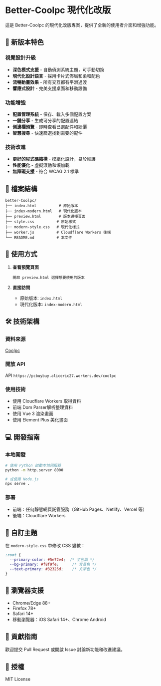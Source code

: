 # Better-Coolpc 現代化改版

這是 Better-Coolpc 的現代化改版專案，提供了全新的使用者介面和增強功能。

## 🚀 新版本特色

### 視覺設計升級
- **深色模式支援** - 自動偵測系統主題，可手動切換
- **現代化設計語言** - 採用卡片式佈局和柔和配色
- **流暢動畫效果** - 所有交互都有平滑過渡
- **響應式設計** - 完美支援桌面和移動設備

### 功能增強
- **配置管理系統** - 保存、載入多個配置方案
- **一鍵分享** - 生成可分享的配置連結
- **側邊欄預覽** - 即時查看已選配件和總價
- **智慧搜尋** - 快速篩選找到需要的配件

### 技術改進
- **更好的程式碼結構** - 模組化設計，易於維護
- **性能優化** - 虛擬滾動和懶加載
- **無障礙支援** - 符合 WCAG 2.1 標準

## 📁 檔案結構

```
better-Coolpc/
├── index.html          # 原始版本
├── index-modern.html   # 現代化版本
├── preview.html        # 版本選擇頁面
├── style.css          # 原始樣式
├── modern-style.css   # 現代化樣式
├── worker.js          # Cloudflare Workers 後端
└── README.md          # 本文件
```

## 🎯 使用方式

1. **查看預覽頁面**
   ```
   開啟 preview.html 選擇想要使用的版本
   ```

2. **直接訪問**
   - 原始版本: `index.html`
   - 現代化版本: `index-modern.html`

## 🛠️ 技術架構

### 資料來源 
[Coolpc](https://www.coolpc.com.tw/evaluate.php)

### 開放 API
API `https://pcbuybuy.aliceric27.workers.dev/coolpc`

### 使用技術
- 使用 Cloudflare Workers 取得資料
- 前端 Dom Parser解析整理資料
- 使用 Vue 3 渲染畫面
- 使用 Element Plus 美化畫面

## 💻 開發指南

### 本地開發
```bash
# 使用 Python 啟動本地伺服器
python -m http.server 8000

# 或使用 Node.js
npx serve .
```

### 部署
- 前端：任何靜態網頁託管服務（GitHub Pages、Netlify、Vercel 等）
- 後端：Cloudflare Workers

## 🎨 自訂主題

在 `modern-style.css` 中修改 CSS 變數：

```css
:root {
  --primary-color: #5e72e4;  /* 主色調 */
  --bg-primary: #f8f9fe;      /* 背景色 */
  --text-primary: #32325d;    /* 文字色 */
}
```

## 📱 瀏覽器支援

- Chrome/Edge 88+
- Firefox 78+
- Safari 14+
- 移動瀏覽器：iOS Safari 14+、Chrome Android

## 🤝 貢獻指南

歡迎提交 Pull Request 或開啟 Issue 討論新功能和改進建議。

## 📄 授權

MIT License


